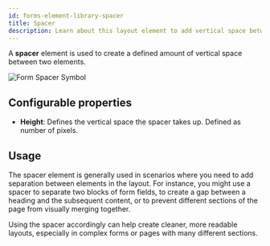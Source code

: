 ```yaml
---
id: forms-element-library-spacer
title: Spacer
description: Learn about this layout element to add vertical space between elements.
---
```


A **spacer** element is used to create a defined amount of vertical space between two elements.

<img src="/img/form-icons/form-spacer.svg" alt="Form Spacer Symbol" />

## Configurable properties

- **Height**: Defines the vertical space the spacer takes up. Defined as number of pixels.

## Usage

The spacer element is generally used in scenarios where you need to add separation between elements in the layout. For instance, you might use a spacer to separate two blocks of form fields, to create a gap between a heading and the subsequent content, or to prevent different sections of the page from visually merging together.

Using the spacer accordingly can help create cleaner, more readable layouts, especially in complex forms or pages with many different sections.

